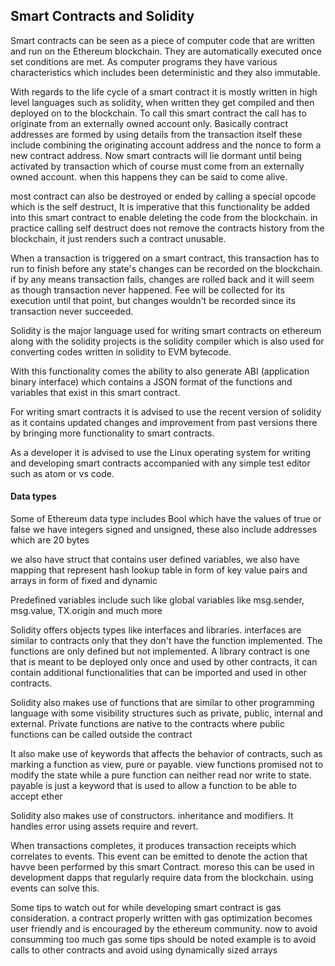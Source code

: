 ## Smart Contracts and Solidity

Smart contracts can be seen as a piece of computer code that are written and run on the Ethereum blockchain. They are  automatically executed once set conditions are met.
As computer programs they have various characteristics which includes been deterministic and they also immutable.

With regards to the life cycle of a smart contract it is mostly written in high level languages such as solidity, when written they get compiled and then deployed on to the blockchain. To call this smart contract the call has to originate from an externally owned account only. Basically contract addresses are formed by using details from the transaction itself these include combining the originating account address and the nonce to form a new contract address. Now smart contracts will lie dormant until being activated by transaction which of course must come from an externally owned account. when this happens they can be said to come alive. 

most contract can also be destroyed or ended by calling a special opcode which is the self destruct, It is imperative that this functionality be added into this smart contract to enable deleting the code from the blockchain. in practice calling self destruct does not remove the contracts history from the blockchain, it just renders such a contract unusable.

When a transaction is triggered on a smart contract, this transaction has to run to finish before any state's changes can be recorded on the blockchain. if by any means transaction fails, changes are rolled back and it will seem as though transaction never happened. Fee will be collected for its execution until that point, but changes wouldn't be recorded since its transaction never succeeded.

Solidity is the major language used for writing smart contracts on ethereum along with the solidity projects is the solidity compiler which is also used for converting codes written in solidity to EVM bytecode.  

 With this functionality comes the ability to also generate ABI (application binary interface) which contains a JSON format of the functions and variables that exist in this smart contract.

For writing smart contracts it is advised to use the recent version of solidity as it contains updated changes and improvement from past versions there by bringing more functionality to smart contracts.

As a developer it is advised to use the Linux operating system for writing and developing smart contracts accompanied with any simple test editor such as atom or vs code.

#### Data types

Some of Ethereum data type includes Bool which have the values of true or false we have integers signed and unsigned, these also include addresses which are 20 bytes

 we also have struct that contains user defined variables, we also have mapping that represent hash lookup table in form of key value pairs and arrays in form of fixed and dynamic

Predefined variables include such like global variables like msg.sender, msg.value, TX.origin and much more

Solidity offers objects types like interfaces and libraries. interfaces are similar to contracts only that they don't have the function implemented. The functions are only defined but not implemented. A library contract is one that is meant to be deployed only once and used by other contracts, it can contain additional functionalities that can be imported and used in other contracts.

Solidity also makes use of functions that are similar to other programming language with some visibility structures such as private, public, internal and external. Private functions are native to the contracts where public functions can be called outside the contract

It also make use of keywords that affects the behavior of contracts, such as marking a function as view, pure or payable. view functions promised not to modify the state while a pure function can neither read nor write to state. payable is just a keyword that is used to allow a function to be able to accept ether

Solidity also makes use of constructors. inheritance and modifiers. It handles error using assets require and revert.

When transactions completes, it produces transaction receipts which correlates to  events. This event can be emitted to denote the action that havve been performed by this smart Contract. moreso this can be used in development dapps that regularly require data from the blockchain. using events can solve this.

Some tips to watch out for while developing smart contract is gas consideration. a contract properly written with gas optimization becomes user friendly and is encouraged by the ethereum community. now to avoid consumming too much gas some tips should be noted example is to avoid calls to other contracts and avoid using dynamically sized arrays
